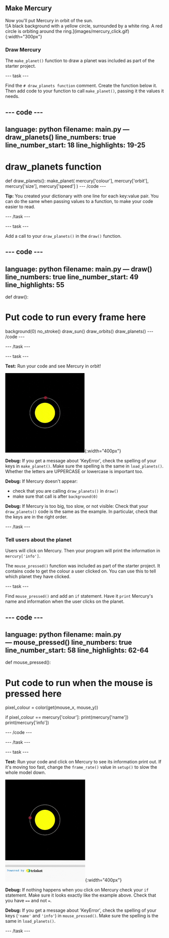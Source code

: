 ## Make Mercury

<div style="display: flex; flex-wrap: wrap">
<div style="flex-basis: 200px; flex-grow: 1; margin-right: 15px;">
Now you'll put Mercury in orbit of the sun.
</div>
<div>
![A black background with a yellow circle, surrounded by a white ring. A red circle is orbiting around the ring.](images/mercury_click.gif){:width="300px"}
</div>
</div>

### Draw Mercury

The `make_planet()` function to draw a planet was included as part of the starter project.

--- task ---

Find the `# draw_planets function` comment. Create the function below it. Then add code to your function to call `make_planet()`, passing it the values it needs.

--- code ---
---
language: python
filename: main.py — draw_planets()
line_numbers: true
line_number_start: 18
line_highlights: 19-25
---
# draw_planets function
def draw_planets():
  make_planet(
    mercury['colour'], 
    mercury['orbit'], 
    mercury['size'], 
    mercury['speed']
    )
--- /code ---

**Tip:** You created your dictionary with one line for each key:value pair. You can do the same when passing values to a function, to make your code easier to read.

--- /task ---

--- task ---

Add a call to your `draw_planets()` in the `draw()` function.

--- code ---
---
language: python
filename: main.py — draw()
line_numbers: true
line_number_start: 49
line_highlights: 55
---
def draw():
  # Put code to run every frame here
  background(0)
  no_stroke()
  draw_sun()
  draw_orbits()
  draw_planets()
--- /code ---

--- /task ---

--- task ---

**Test:** Run your code and see Mercury in orbit!

![A black background with a yellow circle, surrounded by a white ring. A red circle is orbiting around the ring.](images/mercury.gif){:width="400px"}

**Debug:** If you get a message about 'KeyError', check the spelling of your keys in `make_planet()`. Make sure the spelling is the same in `load_planets()`. Whether the letters are UPPERCASE or lowercase is important too.

**Debug:** If Mercury doesn't appear:
 - check that you are calling `draw_planets()` in `draw()` 
 - make sure that call is after `background(0)`

**Debug:** If Mercury is too big, too slow, or not visible: Check that your `draw_planets()` code is the same as the example. In particular, check that the keys are in the right order.

--- /task ---

### Tell users about the planet

Users will click on Mercury. Then your program will print the information in `mercury['info']`.

The `mouse_pressed()` function was included as part of the starter project. It contains code to get the colour a user clicked on. You can use this to tell which planet they have clicked.


--- task ---

Find `mouse_pressed()`  and add an `if` statement. Have it `print` Mercury's name and information when the user clicks on the planet.

--- code ---
---
language: python
filename: main.py — mouse_pressed()
line_numbers: true
line_number_start: 58 
line_highlights: 62-64
---
def mouse_pressed():
# Put code to run when the mouse is pressed here
  pixel_colour = color(get(mouse_x, mouse_y))

  if pixel_colour == mercury['colour']:
    print(mercury['name'])
    print(mercury['info'])

--- /code ---

--- /task ---

--- task ---

**Test:** Run your code and click on Mercury to see its information print out. If it's moving too fast, change the `frame_rate()` value in `setup()` to slow the whole model down.

![A black background with a yellow circle, surrounded by a white ring. A red circle is orbiting around the ring. Information about Mercury appears in the text output.](images/mercury_click.gif){:width="400px"}

**Debug:** If nothing happens when you click on Mercury check your `if` statement. Make sure it looks exactly like the example above. Check that you have `==` and not `=`.

**Debug:** If you get a message about 'KeyError', check the spelling of your keys (`'name'` and `'info'`) in `mouse_pressed()`. Make sure the spelling is the same in `load_planets()`.

--- /task ---
